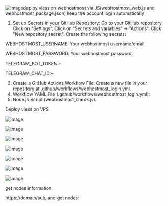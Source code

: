 ![image](https://github.com/user-attachments/assets/d9045ebb-88e9-4b2e-8b3b-55df3ea1def5)deploy vless on webhostmost via JS(webhostmost_web.js and webhostmost_package.json)
keep the account login automatically
  1. Set up Secrets in your GitHub Repository:
  Go to your GitHub repository.
  Click on "Settings".
  Click on "Secrets and variables" -> "Actions".
  Click "New repository secret".
  Create the following secrets:

  WEBHOSTMOST_USERNAME: Your webhostmost username/email.
  
  WEBHOSTMOST_PASSWORD: Your webhostmost password.

  TELEGRAM_BOT_TOKEN:~

  TELEGRAM_CHAT_ID:~
  
3. Create a GitHub Actions Workflow File:
  Create a new file in your repository at .github/workflows/webhostmost_login.yml.
4. Workflow YAML File (.github/workflows/webhostmost_login.yml):
5. Node.js Script (webhostmost_check.js).

Deploy vless on VPS

  ![image](https://github.com/user-attachments/assets/a693ce10-1643-4d01-9bfa-dc1e95e5db2f)

  ![image](https://github.com/user-attachments/assets/32cf9baf-714e-4e2b-ac97-c27434236ce0)

  ![image](https://github.com/user-attachments/assets/6007e618-0492-4611-972c-1bcd3fab3031)

  ![image](https://github.com/user-attachments/assets/bd79d2ea-891f-4757-938c-a74f885c96ee)

  ![image](https://github.com/user-attachments/assets/98d19bb9-bccd-4deb-b138-327437164ed5)

  ![image](https://github.com/user-attachments/assets/7527d5b6-f87e-4dab-94e9-7d309c5b15bd)

  ![image](https://github.com/user-attachments/assets/db7546ff-f20d-40ab-a9aa-59923fb22a22)

get nodes information

https://domain/sub, and get nodes:


